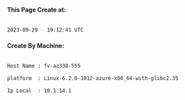 
   
#### This Page Create at:

```bash

2023-09-29 - 19:12:41 UTC

```

#### Create By Machine:

```bash

Host Name : fv-az338-555

platform  : Linux-6.2.0-1012-azure-x86_64-with-glibc2.35

Ip Local  : 10.1.14.1

```

